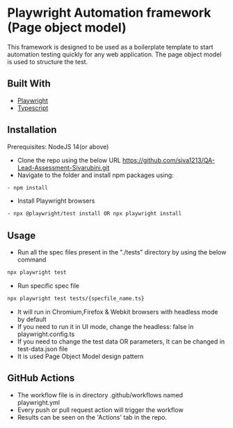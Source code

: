 # Playwright Automation framework (Page object model)

This framework is designed to be used as a boilerplate template to start automation testing quickly for any web application. The page object model is used to structure the test.

## Built With

- [Playwright](https://playwright.dev)
- [Typescript](https://www.typescriptlang.org/)

## Installation

Prerequisites:
NodeJS 14(or above)

- Clone the repo using the below URL
https://github.com/siva1213/QA-Lead-Assessment-Sivarubini.git
- Navigate to the folder and install npm packages using:
```bash
- npm install
```

- Install Playwright browsers
```bash
- npx @playwright/test install OR npx playwright install
```

## Usage

- Run all the spec files present in the "./tests" directory by using the below command
```bash
npx playwright test
```
- Run specific spec file
```bash
npx playwright test tests/{specfile_name.ts}
```
- It will run in Chromium,Firefox & Webkit browsers with headless mode by default
- If you need to run it in UI mode, change the headless: false in playwright.config.ts
- If you need to change the test data OR parameters, It can be changed in test-data.json file
- It is used Page Object Model design pattern
## GitHub Actions

- The workflow file is in directory .github/workflows named playwright.yml
- Every push or pull request action will trigger the workflow
- Results can be seen on the 'Actions' tab in the repo. 

